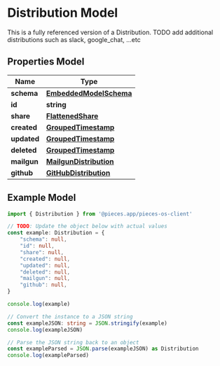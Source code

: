 
# Distribution Model

This is a fully referenced version of a Distribution. TODO add additional distributions such as slack, google_chat, ...etc

## Properties Model

Name | Type
------------ | -------------
**schema** | [**EmbeddedModelSchema**](EmbeddedModelSchema)
**id** | **string**
**share** | [**FlattenedShare**](FlattenedShare)
**created** | [**GroupedTimestamp**](GroupedTimestamp)
**updated** | [**GroupedTimestamp**](GroupedTimestamp)
**deleted** | [**GroupedTimestamp**](GroupedTimestamp)
**mailgun** | [**MailgunDistribution**](MailgunDistribution)
**github** | [**GitHubDistribution**](GitHubDistribution)

## Example Model

```typescript
import { Distribution } from '@pieces.app/pieces-os-client'

// TODO: Update the object below with actual values
const example: Distribution = {
    "schema": null,
    "id": null,
    "share": null,
    "created": null,
    "updated": null,
    "deleted": null,
    "mailgun": null,
    "github": null,
}

console.log(example)

// Convert the instance to a JSON string
const exampleJSON: string = JSON.stringify(example)
console.log(exampleJSON)

// Parse the JSON string back to an object
const exampleParsed = JSON.parse(exampleJSON) as Distribution
console.log(exampleParsed)
```


